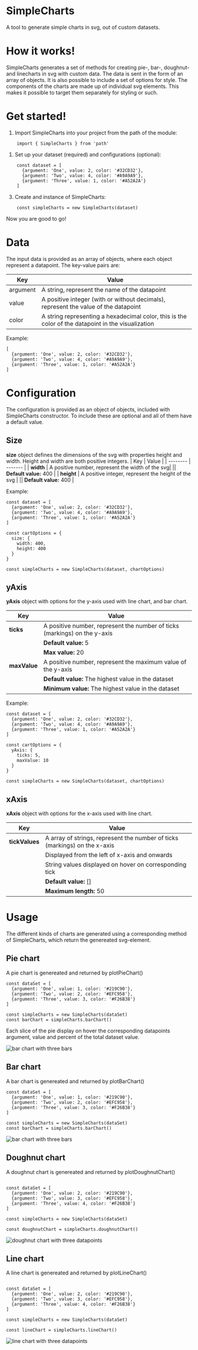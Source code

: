 # SimpleCharts
A tool to generate simple charts in svg, out of custom datasets. 

# How it works!

SimpleCharts generates a set of methods for creating pie-, bar-, doughnut- and linecharts in svg with custom data. The data is sent in the form of an array of objects. It is also possible to include a set of options for style. The components of the charts are made up of individual svg elements. This makes it possible to target them separately for styling or such.

# Get started! 

1. Import SimpleCharts into your project from the path of the module:

```
    import { SimpleCharts } from 'path'
```

1. Set up your dataset (required) and configurations (optional):

```
    const dataset = [
      {argument: 'One', value: 2, color: '#32CD32'},
      {argument: 'Two', value: 4, color: '#A9A9A9'},
      {argument: 'Three', value: 1, color: '#A52A2A'}
    ]
```

3. Create and instance of SimpleCharts:

```
    const simpleCharts = new SimpleCharts(dataset)
```

   Now you are good to go!

# Data
The input data is provided as an array of objects, where each object represent a datapoint. The key-value pairs are: 

| Key | Value |
| -------- | ------- |
| argument |  A string, represent the name of the datapoint |
| value | A positive integer (with or without decimals), represent the value of the datapoint |
| color    | A string representing a hexadecimal color, this is the color of the datapoint in the visualization |''

Example:

```
[
  {argument: 'One', value: 2, color: '#32CD32'},
  {argument: 'Two', value: 4, color: '#A9A9A9'},
  {argument: 'Three', value: 1, color: '#A52A2A'}
]
```

# Configuration

The configuration is provided as an object of objects, included with SimpleCharts constructor. To include these are optional and all of them have a default value. 

## Size

**size** object defines the dimensions of the svg with properties height and width.
Height and width are both positive integers.
| Key | Value |
| -------- | ------- |
| **width** | A positive number, represent the width of the svg|
|| **Default value:** 400 |
| **height** | A positive integer, represent the height of the svg |
|| **Default value:** 400 |

Example:

```
const dataset = [
  {argument: 'One', value: 2, color: '#32CD32'},
  {argument: 'Two', value: 4, color: '#A9A9A9'},
  {argument: 'Three', value: 1, color: '#A52A2A'}
]

const cartOptions = {
  size: {
    width: 400,
    height: 400
  }
}

const simpleCharts = new SimpleCharts(dataset, chartOptions)

```

## yAxis

**yAxis** object with options for the y-axis used with line chart, and bar chart.

| Key | Value |
| -------- | ------- |
| **ticks** | A positive number, represent the number of ticks (markings) on the y-axis |
|| **Default value:** 5 |
|| **Max value:** 20 |
| **maxValue** | A positive number, represent the maximum value of the y-axis |
|| **Default value:** The highest value in the dataset |
|| **Minimum value:** The highest value in the dataset |

Example:

```
const dataset = [
  {argument: 'One', value: 2, color: '#32CD32'},
  {argument: 'Two', value: 4, color: '#A9A9A9'},
  {argument: 'Three', value: 1, color: '#A52A2A'}
]

const cartOptions = {
  yAxis: {
    ticks: 5,
    maxValue: 10
  }
}

const simpleCharts = new SimpleCharts(dataset, chartOptions)

```

## xAxis

**xAxis** object with options for the x-axis used with line chart.

| Key | Value |
| -------- | ------- |
| **tickValues** | A array of strings, represent the number of ticks (markings) on the x-axis |
|| Displayed from the left of x-axis and onwards |
|| String values displayed on hover on corresponding tick |
|| **Default value:** [] |
|| **Maximum length:** 50 |

# Usage

The different kinds of charts are generated using a corresponding method of SimpleCharts, which return the genereated svg-element.

## Pie chart

A pie chart is genereated and returned by plotPieChart()
```
const dataSet = [
  {argument: 'One', value: 1, color: '#219C90'},
  {argument: 'Two', value: 2, color: '#EFC958'},
  {argument: 'Three', value: 3, color: '#F26B38'}
]

const simpleCharts = new SimpleCharts(dataSet)
const barChart = simpleCharts.barChart()
```
Each slice of the pie display on hover the corresponding datapoints argument, value and percent of the total dataset value.

![bar chart with three bars](./resources/tests/bar-chart/bar-chart-uneven-three-data.svg)

## Bar chart

A bar chart is genereated and returned by plotBarChart()
```
const dataSet = [
  {argument: 'One', value: 1, color: '#219C90'},
  {argument: 'Two', value: 2, color: '#EFC958'},
  {argument: 'Three', value: 3, color: '#F26B38'}
]

const simpleCharts = new SimpleCharts(dataSet)
const barChart = simpleCharts.barChart()
```

![bar chart with three bars](./resources/tests/bar-chart/bar-chart-uneven-three-data.svg)

## Doughnut chart

A doughnut chart is genereated and returned by plotDoughnutChart()
```

const dataSet = [
  {argument: 'One', value: 2, color: '#219C90'},
  {argument: 'Two', value: 3, color: '#EFC958'},
  {argument: 'Three', value: 4, color: '#F26B38'}
]

const simpleCharts = new SimpleCharts(dataSet)

const doughnutChart = simpleCharts.doughnutChart()
```

![doughnut chart with three datapoints](./resources/tests/doughnut-chart/doughnut-chart-three-data.svg)

## Line chart

A line chart is genereated and returned by plotLineChart()
```

const dataSet = [
  {argument: 'One', value: 2, color: '#219C90'},
  {argument: 'Two', value: 3, color: '#EFC958'},
  {argument: 'Three', value: 4, color: '#F26B38'}
]

const simpleCharts = new SimpleCharts(dataSet)

const lineChart = simpleCharts.lineChart()
```

![line chart with three datapoints](./resources/tests/line-chart/line-chart-three-data.svg)





